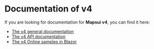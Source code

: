 # Documentation of v4

If you are looking for documentation for **Mapsui v4**, you can find it here:

- [The v4 general documentation](https://mapsui.com/v4/documentation/home.html)
- [The v4 API documentation](https://mapsui.com/v4/api/index.html)
- [The v4 Online samples in Blazor](https://mapsui.com/samples/)
